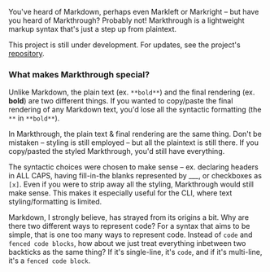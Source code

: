 You've heard of Markdown, perhaps even Markleft or Markright – but have you heard of Markthrough? Probably not! Markthrough is a lightweight markup syntax that's just a step up from plaintext.

This project is still under development. For updates, see the project's [repository](https://github.com/markthrough/Markthrough.github.io).

### What makes Markthrough special?
Unlike Markdown, the plain text (ex. `**bold**`) and the final rendering (ex. **bold**) are two different things. If you wanted to copy/paste the final rendering of any Markdown text, you'd lose all the syntactic formatting (the `**` in `**bold**`).

In Markthrough, the plain text & final rendering are the same thing. Don't be mistaken – styling is still employed – but all the plaintext is still there. If you copy/pasted the styled Markthrough, you'd still have everything.

The syntactic choices were chosen to make sense – ex. declaring headers in ALL CAPS, having fill-in-the blanks represented by ___, or checkboxes as `[x]`. Even if you were to strip away all the styling, Markthrough would still make sense. This makes it especially useful for the CLI, where text styling/formatting is limited.

Markdown, I strongly believe, has strayed from its origins a bit. Why are there two different ways to represent code? For a syntax that aims to be simple, that is one too many ways to represent code. Instead of `code` and `fenced code blocks`, how about we just treat everything inbetween two backticks as the same thing? If it's single-line, it's `code`, and if it's multi-line, it's a `fenced code block`.
